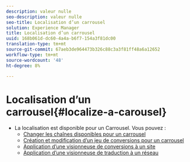 ```yaml
---
description: valeur nulle
seo-description: valeur nulle
seo-title: Localisation d’un carrousel
solution: Experience Manager
title: Localisation d’un carrousel
uuid: 168b061d-dc60-4a4a-b6f7-154a3f81dc00
translation-type: tm+mt
source-git-commit: 67aeb3de964473b326c88c3a3f81ff48a6a12652
workflow-type: tm+mt
source-wordcount: '48'
ht-degree: 8%

---
```



# Localisation d’un carrousel{#localize-a-carousel}

* La localisation est disponible pour un Carrousel. Vous pouvez :
   * [Changer les chaînes disponibles pour un carrousel](/help/using/c-settings-other/c-translation-sets/c-localize-strings.md#section_l2z_hkn_xz)
   * [Création et modification d’un jeu de conversions pour un carrousel](/help/using/c-settings-other/c-translation-sets/t-create-modify-translation-sets.md)
   * [Application d’une visionneuse de conversions à un site](/help/using/c-settings-other/c-translation-sets/t-apply-a-translation-set-to-a-site.md)
   * [Application d’une visionneuse de traduction à un réseau](/help/using/c-settings-other/c-translation-sets/t-apply-a-translation-set-to-a-network.md)

